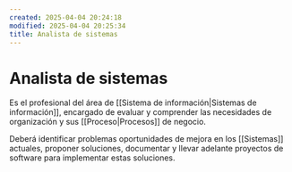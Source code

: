 ```yaml
---
created: 2025-04-04 20:24:18
modified: 2025-04-04 20:25:34
title: Analista de sistemas
---
```


# Analista de sistemas

Es el profesional del área de [[Sistema de información|Sistemas de información]], encargado de evaluar y comprender las necesidades de organización y sus [[Proceso|Procesos]] de negocio.

Deberá identificar problemas oportunidades de mejora en los [[Sistemas]] actuales, proponer soluciones, documentar y llevar adelante proyectos de software para implementar estas soluciones.
